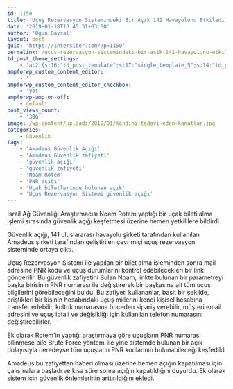 ```yaml
---
id: 1150
title: 'Uçuş Rezervasyon Sistemindeki Bir Açık 141 Havayolunu Etkiledi'
date: '2019-01-18T13:45:31+03:00'
author: 'Ogun Baysal'
layout: post
guid: 'https://intersiber.com/?p=1150'
permalink: /ucus-rezervasyon-sistemindeki-bir-acik-141-havayolunu-etkiledi/
td_post_theme_settings:
    - 'a:2:{s:16:"td_post_template";s:17:"single_template_5";s:14:"td_primary_cat";s:2:"10";}'
ampforwp_custom_content_editor:
    - ''
ampforwp_custom_content_editor_checkbox:
    - 'yes'
ampforwp-amp-on-off:
    - default
post_views_count:
    - '306'
image: /wp-content/uploads/2019/01/Kendini-tedavi-eden-kanatlar.jpg
categories:
    - Güvenlik
tags:
    - 'Amadeus Güvenlik Açığı'
    - 'Amadeus Güvenlik zafiyeti'
    - 'güvenlik açığı'
    - 'güvenlik zafiyeti'
    - 'Noam Rotem'
    - 'PNR açığı'
    - 'Uçak biletlerinde bulunan açık'
    - 'Uçuş Rezervasyon Sistemi güvenlik açığı'
---
```


İsrail Ağ Güvenliği Araştırmacısı Noam Rotem yaptığı bir uçak bileti alma işlemi sırasında güvenlik açığı keşfetmesi üzerine hemen yetkililere bildirdi.

Güvenlik açığı, 141 uluslararası havayolu şirketi tarafından kullanılan Amadeus şirketi tarafından geliştirilen çevrimiçi uçuş rezervasyon sisteminde ortaya çıktı.

Uçuş Rezervasyon Sistemi ile yapılan bir bilet alma işleminden sonra mail adresine PNR kodu ve uçuş durumlarını kontrol edebilecekleri bir link gönderilir. Bu güvenlik zafiyetini Bulan Noam, linkte bulunan bir parametreyi başka birisinin PNR numarası ile değiştirerek bir başkasına ait tüm uçuş bilgilerini görebileceğini buldu. Bu zafiyeti kullananlar, basit bir şekilde, eriştikleri bir kişinin hesabındaki uçuş millerini kendi kişisel hesabına transfer edebilir, koltuk numarasına önceden sipariş verebilir, müşteri email adresini ve uçuş iptali ve değişikliği için kullanılan telefon numarasını değiştirebilirler.

Ek olarak Rotem’in yaptığı araştırmaya göre uçuşların PNR numarası bilinmese bile Brute Force yöntemi ile yine sistemde bulunan bir açık dolayısıyla neredeyse tüm uçuşların PNR kodlarının bulunabileceği keşfedildi

Amadeus bu zafiyetten haberi olması üzerine hemen açığın kapatılması için çalışmalara başladı ve kısa süre sonra açığın kapatıldığını duyurdu. Ek olarak sistem için güvenlik önlemlerinin arttırıldığını ekledi.